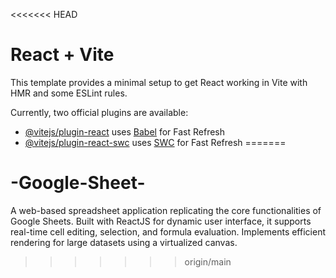 <<<<<<< HEAD
# React + Vite

This template provides a minimal setup to get React working in Vite with HMR and some ESLint rules.

Currently, two official plugins are available:

- [@vitejs/plugin-react](https://github.com/vitejs/vite-plugin-react/blob/main/packages/plugin-react/README.md) uses [Babel](https://babeljs.io/) for Fast Refresh
- [@vitejs/plugin-react-swc](https://github.com/vitejs/vite-plugin-react-swc) uses [SWC](https://swc.rs/) for Fast Refresh
=======
# -Google-Sheet-
A web-based spreadsheet application replicating the core functionalities of Google Sheets. Built with ReactJS for dynamic user interface, it supports real-time cell editing, selection, and formula evaluation. Implements efficient rendering for large datasets using a virtualized canvas.
>>>>>>> origin/main
